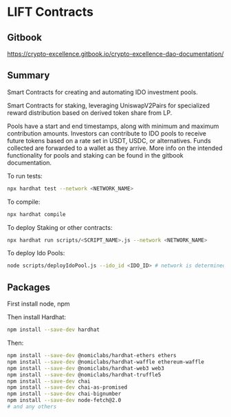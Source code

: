 # LIFT Contracts

## Gitbook

https://crypto-excellence.gitbook.io/crypto-excellence-dao-documentation/

## Summary

Smart Contracts for creating and automating IDO investment pools.

Smart Contracts for staking, leveraging UniswapV2Pairs for specialized reward distribution based on derived token share from LP.

Pools have a start and end timestamps, along with minimum and maximum contribution amounts. Investors can contribute to IDO pools to receive future tokens based on a rate set in USDT, USDC, or alternatives. Funds collected are forwarded to a wallet as they arrive. More info on the intended functionality for pools and staking can be found in the gitbook documentation.

To run tests:

```bash
npx hardhat test --network <NETWORK_NAME>
```

To compile:

```bash
npx hardhat compile
```

To deploy Staking or other contracts:

```bash
npx hardhat run scripts/<SCRIPT_NAME>.js --network <NETWORK_NAME>
```

To deploy Ido Pools:

```bash
node scripts/deployIdoPool.js --ido_id <IDO_ID> # network is determined by env var
```

## Packages

First install node, npm

Then install Hardhat:
```bash
npm install --save-dev hardhat
```

Then:

```bash
npm install --save-dev @nomiclabs/hardhat-ethers ethers
npm install --save-dev @nomiclabs/hardhat-waffle ethereum-waffle
npm install --save-dev @nomiclabs/hardhat-web3 web3
npm install --save-dev @nomiclabs/hardhat-truffle5
npm install --save-dev chai
npm install --save-dev chai-as-promised
npm install --save-dev chai-bignumber
npm install --save-dev node-fetch@2.0
# and any others
```
